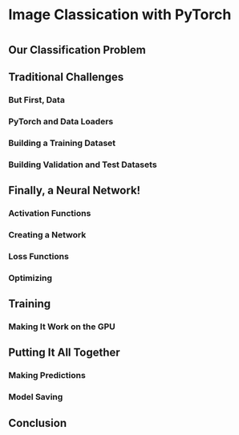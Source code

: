 # Image Classication with PyTorch

## Our Classification Problem

## Traditional Challenges

### But First, Data

### PyTorch and Data Loaders

### Building a Training Dataset

### Building Validation and Test Datasets

## Finally, a Neural Network!

### Activation Functions

### Creating a Network

### Loss Functions

### Optimizing

## Training

### Making It Work on the GPU

## Putting It All Together

### Making Predictions

### Model Saving

## Conclusion
